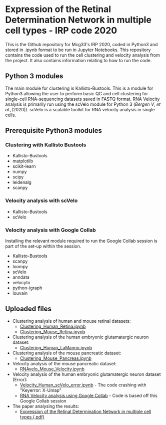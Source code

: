 # Expression of the Retinal Determination Network in multiple cell types - IRP code 2020
This is the Github repository for Mcg33's IRP 2020, coded in Python3 and stored in .ipynb format to be run in Jupyter Notebooks. This repository contains the code used to run the cell clustering and velocity analysis from the project. It also contains information relating to how to run the code. 
## Python 3 modules
The main module for clustering is Kallisto-Bustools. This is a module for Python3 allowing the user to perform basic QC and cell clustering for single-cell RNA-sequencing datasets saved in FASTQ format. RNA Velocity analysis is primarily run using the scVelo module for Python 3 (*Bergen V*, *et al.,*(2020)). scVelo is a scalable toolkit for RNA velocity analysis in single cells.    
## Prerequisite Python3 modules
### Clustering with Kallisto Bustools
* Kallisto-Bustools
* matplotlib
* scikit-learn
* numpy
* scipy
* leidenalg
* scanpy  
### Velocity analysis with scVelo
* Kallisto-Bustools
* scVelo  
### Velocity analysis with Google Collab  
Installing the relevant module required to run the Google Collab session is part of the set-up within the session.
* Kallisto-Bustools
* scanpy
* loompy
* scVelo
* anndata
* velocyto
* python-igraph
* louvain  
## Uploaded files
* Clustering analysis of human and mouse retinal datasets:
  * [Clustering_Human_Retina.ipynb](https://github.com/mcg33/IRP_2020_Code/blob/main/Clustering_Human_Retina.ipynb)
  * [Clustering_Mouse_Retina.ipynb](https://github.com/mcg33/IRP_2020_Code/blob/main/Clustering_Mouse_Retina.ipynb)
* Clustering analysis of the human embryonic glutamatergic neuron dataset:
  * [Clustering_Human_LaManno.ipynb](https://github.com/mcg33/IRP_2020_Code/blob/main/Clustering_Human_LaManno.ipynb)
* Clustering analysis of the mouse pancreatic dataset:
  * [Clustering_Mouse_Pancreas.ipynb](https://github.com/mcg33/IRP_2020_Code/blob/main/Clustering_Mouse_Pancreas.ipynb)  
* Velocity analysis of the mouse pancreatic dataset:
  * [RNAvelo_Mouse_Velocity.ipynb](https://github.com/mcg33/IRP_2020_Code/blob/main/RNAvelo_Mouse_Velocity.ipynb) 
* Velocity analysis of the human embryonic glutamatergic neuron dataset (Error):
  * [Velocity_Human_scVelo_error.ipynb](https://github.com/mcg33/IRP_2020_Code/blob/main/Velocity_Human_scVelo_error.ipynb) - The code crashing with "Keyerror: X-Umap"
  * [RNA Velocity analysis using Google Collab](https://colab.research.google.com/github/pachterlab/kallistobustools/blob/master/notebooks/kb_velocity.ipynb) - Code is based off this Google Collab session
* The paper analysing the results:
  * [Expression of the Retinal Determination Network in multiple cell types (.pdf)](https://github.com/mcg33/IRP_2020_Code/blob/main/Final%20write-up.pdf)
